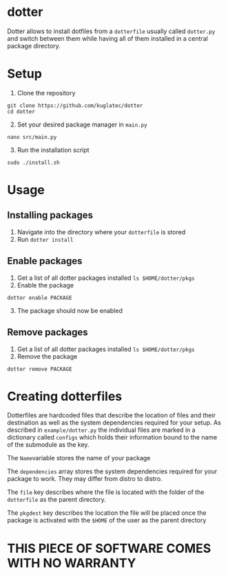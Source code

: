 # dotter
Dotter allows to install dotfiles from a `dotterfile` usually called `dotter.py` and switch between them while having all of them installed in a central package directory.
# Setup
1. Clone the repository
```
git clone https://github.com/kuglatec/dotter
cd dotter
```
2. Set your desired package manager in `main.py`
```
nano src/main.py
```
3. Run the installation script
```
sudo ./install.sh
```
# Usage
## Installing packages
1. Navigate into the directory where your `dotterfile` is stored
2. Run ```dotter install```
## Enable packages
1. Get a list of all dotter packages installed
```ls $HOME/dotter/pkgs```
2. Enable the package
```
dotter enable PACKAGE
```
3. The package should now be enabled
## Remove packages
1. Get a list of all dotter packages installed
```ls $HOME/dotter/pkgs```
2. Remove the package
```
dotter remove PACKAGE
```
# Creating dotterfiles
Dotterfiles are hardcoded files that describe the location of files and their destination as well as the system dependencies required for your setup.
As described in `example/dotter.py` the individual files are marked in a dictionary called `configs` which holds their information bound to the name of the submodule as the key.

The `Name`variable stores the name of your package

The `dependencies` array stores the system dependencies required for your package to work. They may differ from distro to distro.

The `file` key describes where the file is located with the folder of the `dotterfile` as the parent directory.

The `pkgdest` key describes the location the file will be placed once the package is activated with the `$HOME` of the user  as the parent directory


# THIS PIECE OF SOFTWARE COMES WITH NO WARRANTY
